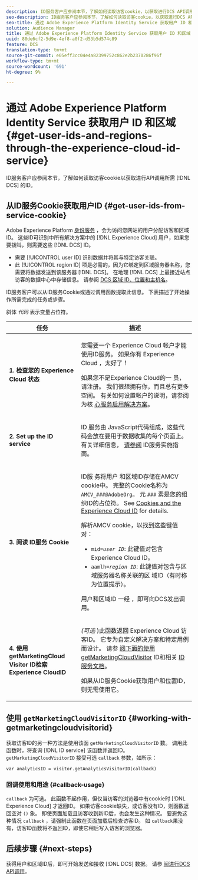 ```yaml
---
description: ID服务客户应参阅本节，了解如何读取访客cookie，以获取进行DCS API调用所需的ID。
seo-description: ID服务客户应参阅本节，了解如何读取访客cookie，以获取进行DCS API调用所需的ID。
seo-title: 通过 Adobe Experience Platform Identity Service 获取用户 ID 和区域
solution: Audience Manager
title: 通过 Adobe Experience Platform Identity Service 获取用户 ID 和区域
uuid: 80de6cf2-5d9e-4ef8-a0f2-d53b5d574c89
feature: DCS
translation-type: tm+mt
source-git-commit: e05eff3cc04e4a82399752c862e2b2370286f96f
workflow-type: tm+mt
source-wordcount: '691'
ht-degree: 9%

---
```



# 通过 Adobe Experience Platform Identity Service 获取用户 ID 和区域 {#get-user-ids-and-regions-through-the-experience-cloud-id-service}

ID服务客户应参阅本节，了解如何读取访客cookie以获取进行API调用所需 [!DNL DCS] 的ID。

## 从ID服务Cookie获取用户ID {#get-user-ids-from-service-cookie}

Adobe Experience Platform [身份服务](https://docs.adobe.com/content/help/zh-Hans/id-service/using/home.html) ，会为访问您网站的用户分配访客和区域ID。 这些ID可识别中所有解决方案中的 [!DNL Experience Cloud] 用户，如果您要拨叫，则需要这些 [!DNL DCS] ID。

* 需要 [!UICONTROL user ID] 识别数据并将其与特定访客关联。
* 此 [!UICONTROL region ID] 项是必需的，因为它绑定到区域服务器名称，您需要将数据发送到该服务器 [!DNL DCS]。 在地理 [!DNL DCS] 上最接近站点访客的数据中心中存储信息。 请参阅 [DCS 区域 ID、位置和主机名](../../../api/dcs-intro/dcs-api-reference/dcs-regions.md)。

ID服务客户可以从ID服务Cookie或通过调用函数提取此信息。 下表描述了开始操作所需完成的任务或步骤。

斜体 *代码* 表示变量占位符。

<table id="table_660EBE1C24DD4FBE9DCE5191836C9135"> 
 <thead> 
  <tr> 
   <th colname="col1" class="entry"> 任务 </th> 
   <th colname="col2" class="entry"> 描述 </th> 
  </tr> 
 </thead>
 <tbody> 
  <tr> 
   <td colname="col1"> <p> <b>1. 检查您的 <span class="keyword"> Experience Cloud</span> 状态</b> </p> </td> 
   <td colname="col2"> <p>您需要一个 <span class="keyword"> Experience Cloud</span> 帐户才能使用ID服务。 如果你有 <span class="keyword"> Experience Cloud</span> ，太好了！ </p> <p> 如果您不是Experience Cloud的一 <span class="keyword"> 员</span>，请注册。 我们很想拥有你，而且总有更多空间。 有关如何设置帐户的说明，请参阅为核 <a href="https://docs.adobe.com/content/help/en/core-services/interface/about-core-services/core-services.html" format="https" scope="external"> 心服务启用解决方案</a>。 </p> </td> 
  </tr> 
  <tr> 
   <td colname="col1"> <p> <b>2. Set up the <span class="keyword"> ID service</span></b> </p> </td> 
   <td colname="col2"> <p>ID <span class="keyword"> 服务由</span> JavaScript代码组成，这些代码会放在要用于数据收集的每个页面上。 有关详细信息， <a href="https://docs.adobe.com/content/help/en/id-service/using/implementation/implementation-guides.html" format="https" scope="external"> 请参阅</a> ID服务实施指南。 </p> </td> 
  </tr> 
  <tr> 
   <td colname="col1"> <p> <b>3. 阅读 <span class="keyword"> ID服务</span> Cookie</b> </p> </td> 
   <td colname="col2"> <p>ID服 <span class="keyword"> 务将用户</span> 和区域ID存储在AMCV cookie中。 完整的Cookie名称为 <code>AMCV_<i>###</i>@AdobeOrg</code>。 元 <code><i>###</i></code> 素是您的组织ID的占位符。 See <a href="https://docs.adobe.com/content/help/zh-Hans/id-service/using/intro/cookies.html" format="https" scope="external"> Cookies and the Experience Cloud ID</a> for details. </p> <p>解析AMCV cookie，以找到这些键值对： </p> <p> 
     <ul id="ul_502ECFCDDD084D448B5EDC4E5C0909C1"> 
      <li id="li_662FFA36AC854E699D50A183B161D654"> <code>mid=<i>user ID</i></code>: 此键值对包含 <span class="keyword"> Experience Cloud</span> ID。 </li> 
      <li id="li_65422233187B4217B50DC52DBD58F404"> <code>aamlh=<i>region ID</i></code>: 此键值对包含与区域服务器名称关联的区 <span class="term"> 域ID</span>（有时称为位置提示）。 </li> 
     </ul> </p> <p>用户和区域ID <span class="wintitle"> 一经</span> ，即可向DCS发出调用。 </p> </td> 
  </tr> 
  <tr> 
   <td colname="col1"> <p> <b>4. 使用getMarketingCloud <span class="keyword"> Visitor</span> ID检索Experience CloudID</b> </p> </td> 
   <td colname="col2"> <p><i>(可选</i> )此函数返回 <span class="keyword"> Experience Cloud</span> 访客ID。 它专为自定义解决方案和特定用例而设计。 请参 <a href="../../../api/dcs-intro/dcs-s2s/dcs-mcid-ids.md#working-with-getmarketingcloudvisitorid"> 阅下面的使用getMarketingCloudVisitor</a> ID和相关 <a href="https://docs.adobe.com/content/help/en/id-service/using/id-service-api/methods/getmcvid.html" format="https" scope="external"> ID服务文档</a>。 </p> <p>如果从ID服务Cookie获取用户和位置ID，则无需使用它。 </p> </td> 
  </tr> 
 </tbody> 
</table>

## 使用 `getMarketingCloudVisitorID` {#working-with-getmarketingcloudvisitorid}

获取访客ID的另一种方法是使用该函 `getMarketingCloudVisitorID` 数。 调用此函数时，将查询 [!DNL ID service] 该函数并返回ID。 `getMarketingCloudVisitorID` 接受可选 `callback` 参数，如所示：

`var analyticsID = visitor.getAnalyticsVisitorID(callback)`

### 回调使用和用途 {#callback-usage}

`callback` 为可选。 此函数不起作用，但仅当访客的浏览器中有cookie时 [!DNL Experience Cloud] 才返回ID。 如果访客cookie缺失，或访客没有ID，则函数返回空对 `()` 象。 即使页面加载且访客收到新ID后，也会发生这种情况。 要避免这种情况 `callback` ，请强制此函数在页面加载后检查访客ID。 如 `callback`果没有，访客ID函数将不返回ID，即使它稍后写入访客的浏览器。

## 后续步骤 {#next-steps}

获得用户和区域ID后，即可开始发送和接收 [!DNL DCS] 数据。 请参 [阅进行DCS API调用](../../../api/dcs-intro/dcs-s2s/dcs-s2s-calls.md)。
